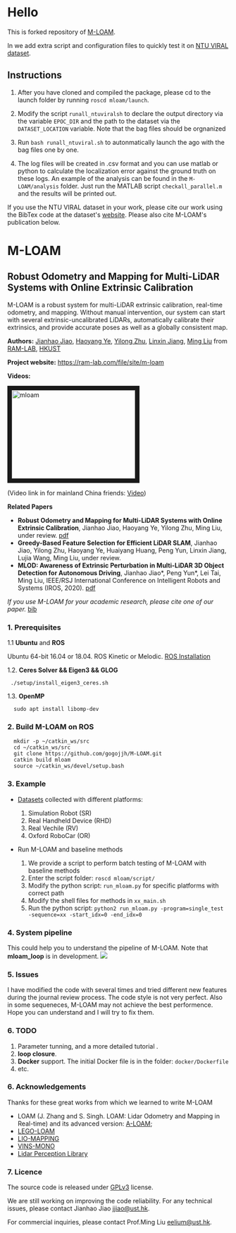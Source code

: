 # Hello

This is forked repository of [M-LOAM](https://github.com/gogojjh/M-LOAM).

In we add extra script and configuration files to quickly test it on [NTU VIRAL dataset](https://ntu-aris.github.io/ntu_viral_dataset/).

## Instructions

1. After you have cloned and compiled the package, please cd to the launch folder by running `roscd mloam/launch`.

2. Modify the script `runall_ntuviralsh` to declare the output directory via the variable `EPOC_DIR` and the path to the dataset via the `DATASET_LOCATION` variable. Note that the bag files should be orgnanized 

3. Run `bash runall_ntuviral.sh` to autonmatically launch the ago with the bag files one by one.

4. The log files will be created in .csv format and you can use matlab or python to calculate the localization error against the ground truth on these logs. An example of the analysis can be found in the `M-LOAM/analysis` folder. Just run the MATLAB script `checkall_parallel.m` and the results will be printed out.

If you use the NTU VIRAL dataset in your work, please cite our work using the BibTex code at the dataset's [website](https://ntu-aris.github.io/ntu_viral_dataset/). Please also cite M-LOAM's publication below.

# M-LOAM
## Robust Odometry and Mapping for Multi-LiDAR Systems with Online Extrinsic Calibration
M-LOAM is a robust system for multi-LiDAR extrinsic calibration, real-time odometry, and mapping. Without manual intervention, our system can start with several extrinsic-uncalibrated LiDARs, automatically calibrate their extrinsics, and provide accurate poses as well as a globally consistent map.

**Authors:** 
[Jianhao Jiao](http://gogojjh.github.io), 
[Haoyang Ye](https://github.com/hyye),
[Yilong Zhu](https://scholar.google.com/citations?user=x8n6v2oAAAAJ&hl=zh-CN),
[Linxin Jiang](https://github.com/jianglingxin),
[Ming Liu](https://scholar.google.com/citations?user=CdV5LfQAAAAJ&hl=zh-CN)
from [RAM-LAB](https://www.ram-lab.com), [HKUST](http://www.ust.hk)

**Project website:** https://ram-lab.com/file/site/m-loam

**Videos:**

<a href="https://www.youtube.com/watch?v=VqaIb3GaCmE" target="_blank"><img src="https://img.youtube.com/vi/VqaIb3GaCmE/0.jpg" 
alt="mloam" width="280" height="200" border="10" /></a>

(Video link in for mainland China friends: <a href="https://www.bilibili.com/video/BV1ur4y1K7FR/">Video</a>)

**Related Papers**
* **Robust Odometry and Mapping for Multi-LiDAR Systems with Online Extrinsic Calibration**, Jianhao Jiao, Haoyang Ye, Yilong Zhu, Ming Liu, under review. [pdf](https://arxiv.org/pdf/2010.14294.pdf)
* **Greedy-Based Feature Selection for Efficient LiDAR SLAM**, Jianhao Jiao, Yilong Zhu, Haoyang Ye, Huaiyang Huang, Peng Yun, Linxin Jiang, Lujia Wang, Ming Liu, under review.
* **MLOD: Awareness of Extrinsic Perturbation in Multi-LiDAR 3D Object Detection for Autonomous Driving**, Jianhao Jiao*, Peng Yun*, Lei Tai, Ming Liu, IEEE/RSJ International Conference on Intelligent Robots and Systems (IROS, 2020). [pdf](https://arxiv.org/abs/2010.11702.pdf)

*If you use M-LOAM for your academic research, please cite one of our paper.* [bib](https://github.com/gogojjh/M-LOAM/blob/mloam_gf/support_files/paper_bib.txt)

<!-- ----------------------------------------------------------- -->
### 1. Prerequisites
1.1 **Ubuntu** and **ROS**

Ubuntu 64-bit 16.04 or 18.04.
ROS Kinetic or Melodic. [ROS Installation](http://wiki.ros.org/ROS/Installation)

1.2. **Ceres Solver && Eigen3 && GLOG**

```
 ./setup/install_eigen3_ceres.sh
```

1.3. **OpenMP**
```
  sudo apt install libomp-dev
```

<!-- 1.4 **Libpointmarcher**
```
 ./setup/install_libnabo.sh
 ./setup/install_libpointmatcher.sh
``` -->

<!-- ----------------------------------------------------------- -->
### 2. Build M-LOAM on ROS
```
  mkdir -p ~/catkin_ws/src
  cd ~/catkin_ws/src
  git clone https://github.com/gogojjh/M-LOAM.git
  catkin build mloam
  source ~/catkin_ws/devel/setup.bash
```

<!-- ----------------------------------------------------------- -->
### 3. Example
* [Datasets](http://gofile.me/4jm56/2iYvOr73R) collected with different platforms:
  1. Simulation Robot (SR)
  2. Real Handheld Device (RHD)
  3. Real Vechile (RV)
  4. Oxford RoboCar (OR)

* Run M-LOAM and baseline methods
  1. We provide a script to perform batch testing of M-LOAM with baseline methods
  2. Enter the script folder: ``roscd mloam/script/``
  3. Modify the python script: ``run_mloam.py`` for specific platforms with correct path
  4. Modify the shell files for methods in ``xx_main.sh``
  5. Run the python script: ``python2 run_mloam.py -program=single_test -sequence=xx -start_idx=0 -end_idx=0``

<!-- ### 5. Results -->
<!-- **red**: odometry; **green**: mapping; **blue**: gt -->
<!-- <a href="https://www.youtube.com/embed/WDpH80nfZes" target="_blank"><img src="http://img.youtube.com/vi/WDpH80nfZes/0.jpg" alt="cla" width="240" height="180" border="10" /></a> -->

<!-- * Test with SR <br>
![](./picture/sr_trajectory.png)

* Test in HKUST with RHD <br>
![](./picture/rhd03garden.png)
![](./picture/rhd04building.png)

* Test with RV <br>
![](./picture/rv01.png)

* Test with Oxford RoboCar <br>
![](./picture/oxford_traj.png) -->

<!-- ### 6. Additional Features (have not fixed)
* Future research
  1. [on-going] Add a loop closure
  2. [] Object-centric SLAM
  3. [] Use more representative features
  4. [] Integrated with high-frequency sensors
  5. [] cross-domain, cross-modal dataset (simulator) for autonomous driving -->

<!-- ----------------------------------------------------------- -->
### 4. System pipeline
This could help you to understand the pipeline of M-LOAM. Note that **mloam_loop** is in development.
![](picture/mloam_pipeline.png)

<!-- ----------------------------------------------------------- -->
### 5. Issues
I have modified the code with several times and tried different new features during the journal review process. The code style is not very perfect. Also in some sequeneces, M-LOAM may not achieve the best performence. Hope you can understand and I will try to fix them.

<!-- ----------------------------------------------------------- -->
### 6. TODO
1. Parameter tunning, and a more detailed tutorial .
2. **loop closure**.
3. **Docker** support. The initial Docker file is in the folder: ```docker/Dockerfile```
4. etc.

<!-- ----------------------------------------------------------- -->
### 6. Acknowledgements
Thanks for these great works from which we learned to write M-LOAM

* LOAM (J. Zhang and S. Singh. LOAM: Lidar Odometry and Mapping in Real-time) and its advanced version: [A-LOAM](https://github.com/HKUST-Aerial-Robotics/A-LOAM);
* [LEGO-LOAM](https://github.com/RobustFieldAutonomyLab/LeGO-LOAM)
* [LIO-MAPPING](https://github.com/hyye/lio-mapping)
* [VINS-MONO](https://github.com/HKUST-Aerial-Robotics/VINS-Mono)
* [Lidar Perception Library](https://github.com/LidarPerception/common_lib)
<!-- ----------------------------------------------------------- -->
### 7. Licence
The source code is released under [GPLv3](http://www.gnu.org/licenses/) license.

We are still working on improving the code reliability. For any technical issues, please contact Jianhao Jiao <jjiao@ust.hk>.

For commercial inquiries, please contact Prof.Ming Liu <eelium@ust.hk>.

